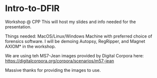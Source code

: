 # Intro-to-DFIR
Workshop @ CPP
This will host my slides and info needed for the presentation.

Things needed:
MacOS/Linux/Windows Machine with preferred choice of forensics software.
  I will be demoing Autopsy, RegRipper, and Magnet AXIOM* in the workshop.
  
  
 We are using teh MS7-Jean images provided by Digital Corpora here:
 https://digitalcorpora.org/corpora/scenarios/m57-jean
 
 Massive thanks for providing the images to use.
